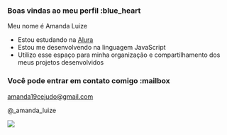 ### Boas vindas ao meu perfil :blue_heart

Meu nome é Amanda Luize 

- Estou estudando na [Alura](https://www.alura.com.br)
- Estou me desenvolvendo na linguagem JavaScript
- Utilizo esse espaço para minha organização e compartilhamento dos meus projetos desenvolvidos

### Você pode entrar em contato comigo :mailbox

amanda19cejudo@gmail.com

@_amanda_luize

![](https://tenor.com/fLz7Y2ikd98.gif)
